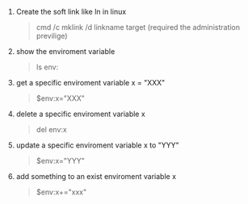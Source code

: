 1. Create the soft link like ln in linux
    > cmd /c mklink /d linkname target (required the administration previlige)
   
2. show the enviroment variable
    > ls env:
  
3. get a specific enviroment variable x = "XXX"
    > $env:x="XXX"
  
4. delete a specific enviroment variable x
    > del env:x
   
5. update  a specific enviroment variable x to "YYY"
    > $env:x="YYY"
   
6. add something to an exist enviroment variable x
    > $env:x+="xxx"
